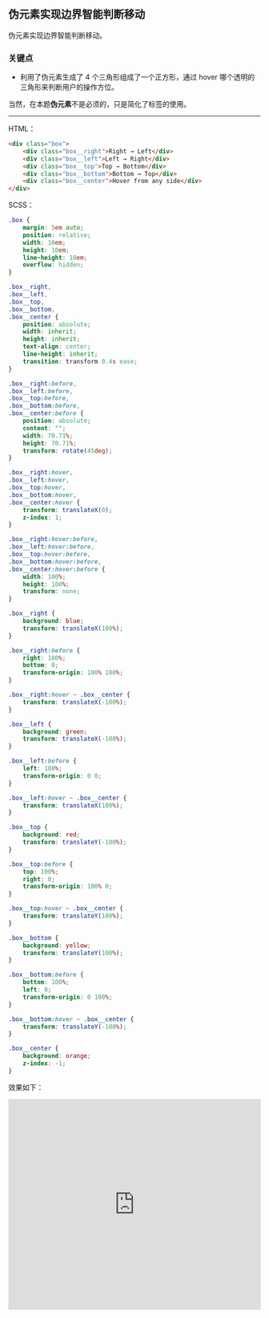## 伪元素实现边界智能判断移动

伪元素实现边界智能判断移动。



### 关键点

+ 利用了伪元素生成了 4 个三角形组成了一个正方形，通过 hover 哪个透明的三角形来判断用户的操作方位。

当然，在本题**伪元素**不是必须的，只是简化了标签的使用。

-------

HTML：
```html
<div class="box">
    <div class="box__right">Right → Left</div>
    <div class="box__left">Left → Right</div>
    <div class="box__top">Top → Bottom</div>
    <div class="box__bottom">Bottom → Top</div>
    <div class="box__center">Hover from any side</div>
</div>
```

SCSS：
```scss
.box {
    margin: 5em auto;
    position: relative;
    width: 10em;
    height: 10em;
    line-height: 10em;
    overflow: hidden;
}

.box__right,
.box__left,
.box__top,
.box__bottom,
.box__center {
    position: absolute;
    width: inherit;
    height: inherit;
    text-align: center;
    line-height: inherit;
    transition: transform 0.4s ease;
}

.box__right:before,
.box__left:before,
.box__top:before,
.box__bottom:before,
.box__center:before {
    position: absolute;
    content: "";
    width: 70.71%;
    height: 70.71%;
    transform: rotate(45deg);
}

.box__right:hover,
.box__left:hover,
.box__top:hover,
.box__bottom:hover,
.box__center:hover {
    transform: translateX(0);
    z-index: 1;
}

.box__right:hover:before,
.box__left:hover:before,
.box__top:hover:before,
.box__bottom:hover:before,
.box__center:hover:before {
    width: 100%;
    height: 100%;
    transform: none;
}

.box__right {
    background: blue;
    transform: translateX(100%);
}

.box__right:before {
    right: 100%;
    bottom: 0;
    transform-origin: 100% 100%;
}

.box__right:hover ~ .box__center {
    transform: translateX(-100%);
}

.box__left {
    background: green;
    transform: translateX(-100%);
}

.box__left:before {
    left: 100%;
    transform-origin: 0 0;
}

.box__left:hover ~ .box__center {
    transform: translateX(100%);
}

.box__top {
    background: red;
    transform: translateY(-100%);
}

.box__top:before {
    top: 100%;
    right: 0;
    transform-origin: 100% 0;
}

.box__top:hover ~ .box__center {
    transform: translateY(100%);
}

.box__bottom {
    background: yellow;
    transform: translateY(100%);
}

.box__bottom:before {
    bottom: 100%;
    left: 0;
    transform-origin: 0 100%;
}

.box__bottom:hover ~ .box__center {
    transform: translateY(-100%);
}

.box__center {
    background: orange;
    z-index: -1;
}
```

效果如下：

<iframe height="420" style="width: 100%;" scrolling="no" title="CSS AUTO MOVE" src="https://codepen.io/Chokcoco/embed/rRLJrR?height=420&theme-id=default&default-tab=css,result" frameborder="no" allowtransparency="true" allowfullscreen="true">
  See the Pen <a href='https://codepen.io/Chokcoco/pen/rRLJrR'>CSS AUTO MOVE</a> by Chokcoco
  (<a href='https://codepen.io/Chokcoco'>@Chokcoco</a>) on <a href='https://codepen.io'>CodePen</a>.
</iframe>